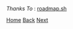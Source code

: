 


*Thanks To* : [roadmap.sh](https://roadmap.sh/)

[Home](README.md)
[Back](4_web_server.md)
[Next](6_anatomi_website.md)